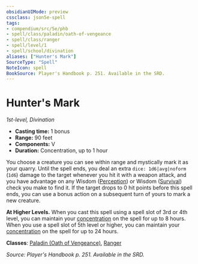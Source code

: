 ```yaml
---
obsidianUIMode: preview
cssclass: json5e-spell
tags:
- compendium/src/5e/phb
- spell/class/paladin/oath-of-vengeance
- spell/class/ranger
- spell/level/1
- spell/school/divination
aliases: ["Hunter's Mark"]
SourceType: "Spell"
NoteIcon: spell
BookSource: Player's Handbook p. 251. Available in the SRD.
---
```

# Hunter's Mark
*1st-level, Divination*  

- **Casting time:** 1 bonus
- **Range:** 90 feet
- **Components:** V
- **Duration:** Concentration, up to 1 hour

You choose a creature you can see within range and mystically mark it as your quarry. Until the spell ends, you deal an extra `dice: 1d6|avg|noform` (`1d6`) damage to the target whenever you hit it with a weapon attack, and you have advantage on any Wisdom ([Perception](/3-Mechanics/CLI/rules/skills.md#Perception)) or Wisdom ([Survival](/3-Mechanics/CLI/rules/skills.md#Survival)) check you make to find it. If the target drops to 0 hit points before this spell ends, you can use a bonus action on a subsequent turn of yours to mark a new creature.

**At Higher Levels.** When you cast this spell using a spell slot of 3rd or 4th level, you can maintain your [concentration](/3-Mechanics/CLI/rules/conditions.md#concentration) on the spell for up to 8 hours. When you use a spell slot of 5th level or higher, you can maintain your [concentration](/3-Mechanics/CLI/rules/conditions.md#concentration) on the spell for up to 24 hours.

**Classes**: [Paladin (Oath of Vengeance)](/3-Mechanics/CLI/classes/paladin-oath-of-vengeance.md), [Ranger](/3-Mechanics/CLI/classes/ranger.md)

*Source: Player's Handbook p. 251. Available in the SRD.*